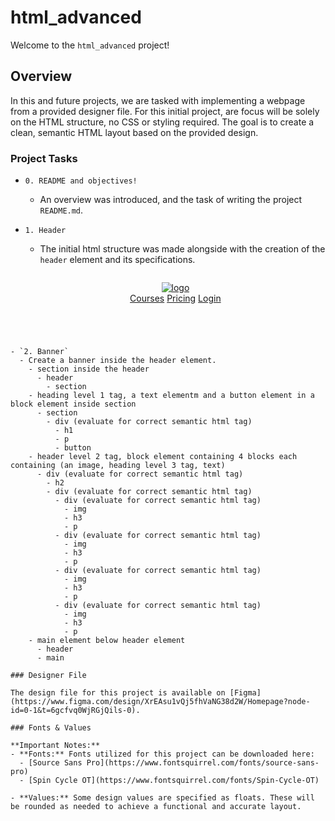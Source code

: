 # html_advanced

Welcome to the `html_advanced` project!

## Overview

In this and future projects, we are tasked with implementing a webpage from a provided designer file. For this initial project, are focus will be solely on the HTML structure, no CSS or styling required. The goal is to create a clean, semantic HTML layout based on the provided design.

### Project Tasks

- `0. README and objectives!`
  - An overview was introduced, and the task of writing the project `README.md`.
- `1. Header`
  - The initial html structure was made alongside with the creation of the `header` element and its specifications.
    ``` html
  <!-- Task 1: Create HTML skeleton with header -->
  <!doctype html>
  <html lang="en">

  <head>
      <meta charset="UTF-8" />
      <title>HTML, advanced</title>
      <meta name="viewport" content="width=device-width,initial-scale=1" />
      <meta name="description" content="Clean, semantic HTML layout based on the provided design." />
  </head>

  <body>
      <header>
          <a href="#">
              <img src="#" alt="logo">
          </a>
          <nav>
              <a href="#">Courses</a>
              <a href="#">Pricing</a>
              <a href="#">Login</a>
          </nav>
      </header>
  </body>

  </html>
```

- `2. Banner`
  - Create a banner inside the header element.
    - section inside the header
      - header
        - section
    - heading level 1 tag, a text elementm and a button element in a block element inside section
      - section
        - div (evaluate for correct semantic html tag)
          - h1
          - p
          - button
    - header level 2 tag, block element containing 4 blocks each containing (an image, heading level 3 tag, text)
      - div (evaluate for correct semantic html tag)
        - h2
        - div (evaluate for correct semantic html tag)
          - div (evaluate for correct semantic html tag)
            - img
            - h3
            - p
          - div (evaluate for correct semantic html tag)
            - img
            - h3
            - p
          - div (evaluate for correct semantic html tag)
            - img
            - h3
            - p
          - div (evaluate for correct semantic html tag)
            - img
            - h3
            - p
    - main element below header element
      - header
      - main

### Designer File

The design file for this project is available on [Figma](https://www.figma.com/design/XrEAsu1vQj5fhVaNG38d2W/Homepage?node-id=0-1&t=6gcfvq0WjRGjQils-0).

### Fonts & Values

**Important Notes:**
- **Fonts:** Fonts utilized for this project can be downloaded here:
  - [Source Sans Pro](https://www.fontsquirrel.com/fonts/source-sans-pro)
  - [Spin Cycle OT](https://www.fontsquirrel.com/fonts/Spin-Cycle-OT)

- **Values:** Some design values are specified as floats. These will be rounded as needed to achieve a functional and accurate layout.
